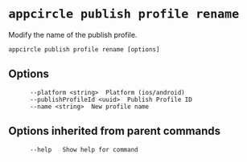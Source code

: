 # `appcircle publish profile rename`

Modify the name of the publish profile.

```plaintext
appcircle publish profile rename [options]
```

## Options

```plaintext
      --platform <string>  Platform (ios/android)
      --publishProfileId <uuid>  Publish Profile ID
      --name <string>  New profile name
```
## Options inherited from parent commands

```plaintext
      --help   Show help for command
```
